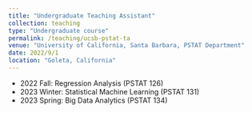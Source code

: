 ```yaml
---
title: "Undergraduate Teaching Assistant"
collection: teaching
type: "Undergraduate course"
permalink: /teaching/ucsb-pstat-ta
venue: "University of California, Santa Barbara, PSTAT Department"
date: 2022/9/1
location: "Goleta, California"
---
```


- 2022 Fall: Regression Analysis (PSTAT 126)
- 2023 Winter: Statistical Machine Learning (PSTAT 131)
- 2023 Spring: Big Data Analytics (PSTAT 134)